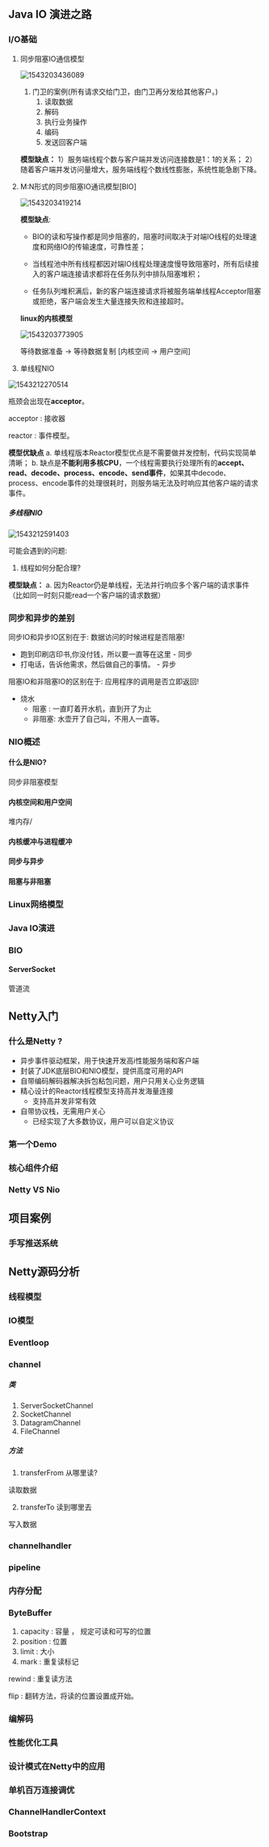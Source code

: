## Java IO 演进之路

### I/O基础

1. 同步阻塞IO通信模型

   ![1543203436089](D:\github\MyHome\文章\框架篇\020_Netty\assets\1543203436089.png)

   1. 门卫的案例(所有请求交给门卫，由门卫再分发给其他客户。)
      1. 读取数据
      2. 解码
      3. 执行业务操作
      4. 编码
      5. 发送回客户端

   **模型缺点：**
       1）服务端线程个数与客户端并发访问连接数是1：1的关系；
       2）随着客户端并发访问量增大，服务端线程个数线性膨胀，系统性能急剧下降。

2. M:N形式的同步阻塞IO通讯模型[BIO]

   ![1543203419214](D:\github\MyHome\文章\框架篇\020_Netty\assets\1543203419214.png)

   **模型缺点**:

   - BIO的读和写操作都是同步阻塞的，阻塞时间取决于对端IO线程的处理速度和网络IO的传输速度，可靠性差；

   - 当线程池中所有线程都因对端IO线程处理速度慢导致阻塞时，所有后续接入的客户端连接请求都将在任务队列中排队阻塞堆积；
   - 任务队列堆积满后，新的客户端连接请求将被服务端单线程Acceptor阻塞或拒绝，客户端会发生大量连接失败和连接超时。

   **linux的内核模型**

   ![1543203773905](D:\github\MyHome\文章\框架篇\020_Netty\assets\1543203773905.png)

   等待数据准备 -> 等待数据复制  [内核空间 -> 用户空间]

1. 单线程NIO 

![1543212270514](D:\github\MyHome\文章\框架篇\020_Netty\assets\1543212270514.png)

瓶颈会出现在**acceptor**。

acceptor : 接收器

reactor : 事件模型。



**模型优缺点**
    a. 单线程版本Reactor模型优点是不需要做并发控制，代码实现简单清晰；
    b. 缺点是**不能利用多核CPU**，一个线程需要执行处理所有的**accept、read、decode、process、encode、send事件**，如果其中decode、process、encode事件的处理很耗时，则服务端无法及时响应其他客户端的请求事件。

##### 多线程NIO

![1543212591403](D:\github\MyHome\文章\框架篇\020_Netty\assets\1543212591403.png)

可能会遇到的问题:

1. 线程如何分配合理?


**模型缺点：**
    a. 因为Reactor仍是单线程，无法并行响应多个客户端的请求事件（比如同一时刻只能read一个客户端的请求数据）
    

### 同步和异步的差别

同步IO和异步IO区别在于: 数据访问的时候进程是否阻塞!

- 跑到印刷店印书,你没付钱，所以要一直等在这里 - 同步
- 打电话，告诉他需求，然后做自己的事情。 - 异步

阻塞IO和非阻塞IO的区别在于: 应用程序的调用是否立即返回!

- 烧水
  - 阻塞 : 一直盯着开水机，直到开了为止
  - 非阻塞: 水壶开了自己叫，不用人一直等。









### NIO概述

#### 什么是NIO?

同步非阻塞模型



#### 内核空间和用户空间

堆内存/

#### 内核缓冲与进程缓冲



#### 同步与异步



#### 阻塞与非阻塞



























### Linux网络模型





### Java IO演进

### BIO 

#### **ServerSocket**

管道流













## Netty入门

### 什么是Netty ? 

- 异步事件驱动框架，用于快速开发高i性能服务端和客户端
- 封装了JDK底层BIO和NIO模型，提供高度可用的API
- 自带编码解码器解决拆包粘包问题，用户只用关心业务逻辑
- 精心设计的Reactor线程模型支持高并发海量连接
  - 支持高并发非常有效
- 自带协议栈，无需用户关心 
  - 已经实现了大多数协议，用户可以自定义协议

### 第一个Demo



### 核心组件介绍



### Netty VS Nio



## 项目案例

### 手写推送系统

## Netty源码分析



### 线程模型



### IO模型



### Eventloop



### channel

##### 类

1. ServerSocketChannel
2. SocketChannel
3. DatagramChannel
4. FileChannel

##### 方法

1. transferFrom  从哪里读?

读取数据

2. transferTo  读到哪里去

写入数据

### channelhandler



### pipeline



### 内存分配



### ByteBuffer

1. capacity : 容量 ， 规定可读和可写的位置
2. position : 位置
3. limit : 大小
4. mark : 重复读标记

rewind : 重复读方法

flip : 翻转方法，将读的位置设置成开始。



### 编解码



### 性能优化工具



### 设计模式在Netty中的应用



### 单机百万连接调优



### ChannelHandlerContext



### Bootstrap



